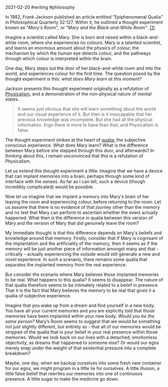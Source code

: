 2021-02-20 #writing #philosophy

In 1982, Frank Jackson published an article entitled "Epiphenomenal Qualia" in Philosophical Quarterly 32:127. Within it, he outlined a thought experiment known as *"Mary's Room"*, or *"Mary and the Black-and-White Room"*. [[1]](http://www.philosophy-index.com/jackson/marys-room/)

Imagine a scientist called Mary. She is born and raised within a black-and-white room, where she experiences no colours. Mary is a talented scientist, and learns an enormous amount about the physics of colour, the mechanism by which the human eye detects colour, and the pathways through which colour is interpreted within the brain.

One day, Mary steps out the door of her black-and-white room and into the world, and experiences colour for the first time. The question posed by the thought experiment is this: *what does Mary learn at this moment?*

Jackson presents this thought experiment originally as a refutation of [Physicalism](https://plato.stanford.edu/entries/physicalism/), and a demonstration of the non-physical nature of mental states. 

> It seems just obvious that she will learn something about the world and our visual experience of it. But then is it inescapable that her previous knowledge was incomplete. But she had all the physical information. Ergo there is more to have than that, and Physicalism is false.

The thought experiment strikes at the heart of [qualia](https://en.wikipedia.org/wiki/Qualia), the subjective conscious experience. What does Mary learn? What is the difference between Mary before she stepped through this door, and afterwards? In thinking about this, I remain unconvinced that this is a refutation of Physicalism.

Let us extend this thought experiment a little. Imagine that we have a device that can implant memories into a brain, perhaps through some kind of interface with the senses. As far as I can tell, such a device (though incredibly complicated) would be possible. 

Now let us imagine that we implant a memory into Mary's brain of her leaving the room and experiencing colour, before returning to the room. Let us assume that there is no evidence of that journey other than the memory and no test that Mary can perform to ascertain whether the event actually happened. What then is the difference in qualia between this version of Mary and the version of Mary that did genuinely leave the room?

My immediate thought is that this difference depends on Mary's beliefs and knowledge around that memory. Firstly, consider that if Mary is cognisant of the implantation and the artificiality of the memory, then it seems as if the memory will be just another piece of information amongst many and that - critically - actually experiencing the outside would still generate a new and novel experience. In such a scenario, there remains some qualia that separates the implanted memory from the real experience.

But consider the scenario where Mary believes those implanted memories to be real. What happens to this qualia? It seems to disappear. The nature of that qualia therefore seems to be intimately related to a belief in presence. That it is the fact that Mary believes the memory to be real that gives it a qualia of subjective experience.

Imagine that you wake up from a dream and find yourself in a new body. You have all your current memories and you are explicitly told that those memories have been implanted within your new body. *Would you be the same person?* Mary’s Room seems to suggest that we would be something not just slightly different, but entirely so - that all of our memories would be stripped of the qualia that is your belief in your real presence within those memories. Would we look back on our lives with a detached, emotionless objectivity, as dreams that happened to someone else? Or would our egos merely snap under the weight of that existential pressure into a complete breakdown?

Maybe, one day, when we backup ourselves into some fresh new container for our egos, we might program in a little lie for ourselves. A little illusion, a little false belief that rewrites our memories into one of continuous presence. A little sugar to make the medicine go down.